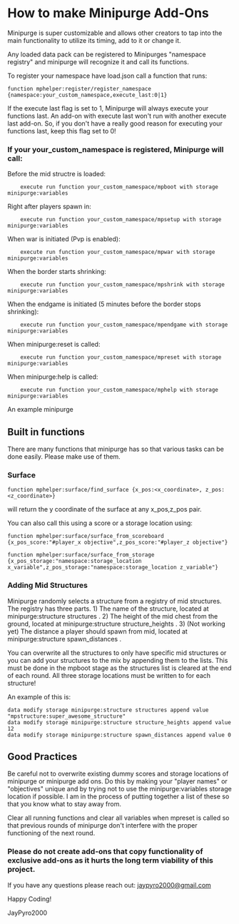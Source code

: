 # How to make Minipurge Add-Ons

Minipurge is super customizable and allows other creators to tap into the main functionality to utilize its timing, add to it or change it.

Any loaded data pack can be registered to Minipurges "namespace registry" and minipurge will recognize it and call its functions.

To register your namespace have load.json call a function that runs:

```
function mphelper:register/register_namespace {namespace:your_custom_namespace,execute_last:0|1}
```

If the execute last flag is set to 1, Minipurge will always execute your functions last. An add-on with execute last won't run with another execute last add-on. So, if you don't have a really good reason for executing your functions last, keep this flag set to 0!


### If your your_custom_namespace is registered, Minipurge will call:

Before the mid structre is loaded:
```
    execute run function your_custom_namespace/mpboot with storage minipurge:variables
```

Right after players spawn in:
```
    execute run function your_custom_namespace/mpsetup with storage minipurge:variables
```

When war is initiated (Pvp is enabled):
```
    execute run function your_custom_namespace/mpwar with storage minipurge:variables
```

When the border starts shrinking:
```
    execute run function your_custom_namespace/mpshrink with storage minipurge:variables
```

When the endgame is initiated (5 minutes before the border stops shrinking):
```
    execute run function your_custom_namespace/mpendgame with storage minipurge:variables
```

When minipurge:reset is called:
```
    execute run function your_custom_namespace/mpreset with storage minipurge:variables
```

When minipurge:help is called:
```
    execute run function your_custom_namespace/mphelp with storage minipurge:variables
```

An example minipurge

## Built in functions

There are many functions that minipurge has so that various tasks can be done easily. Please make use of them.

### Surface

```
function mphelper:surface/find_surface {x_pos:<x_coordinate>, z_pos:<z_coordinate>}
```

will return the y coordinate of the surface at any x_pos,z_pos pair.

You can also call this using a score or a storage location using:

```
function mphelper:surface/surface_from_scoreboard {x_pos_score:"#player_x objective",z_pos_score:"#player_z objective"}

function mphelper:surface/surface_from_storage {x_pos_storage:"namespace:storage_location x_variable",z_pos_storage:"namespace:storage_location z_variable"}
```
### Adding Mid Structures

Minipurge randomly selects a structure from a registry of mid structures. The registry has three parts. 1) The name of the structure, located at minipurge:structure structures . 2) The height of the mid chest from the ground, located at minipurge:structure structure_heights . 3) (Not working yet) The distance a player should spawn from mid, located at minipurge:structure spawn_distances .

You can overwrite all the structures to only have specific mid structures or you can add your structures to the mix by appending them to the lists. This must be done in the mpboot stage as the structures list is cleared at the end of each round. All three storage locations must be written to for each structure!

An example of this is:
```
data modify storage minipurge:structure structures append value "mpstructure:super_awesome_structure"
data modify storage minipurge:structure structure_heights append value 12
data modify storage minipurge:structure spawn_distances append value 0
```


## Good Practices

Be careful not to overwrite existing dummy scores and storage locations of minipurge or minipurge add ons. Do this by making your "player names" or "objectives" unique and by trying not to use the minipurge:variables storage location if possible. I am in the process of putting together a list of these so that you know what to stay away from.

Clear all running functions and clear all variables when mpreset is called so that previous rounds of minipurge don't interfere with the proper functioning of the next round.

### Please do not create add-ons that copy functionality of exclusive add-ons as it hurts the long term viability of this project.

If you have any questions please reach out: jaypyro2000@gmail.com

Happy Coding!

JayPyro2000

